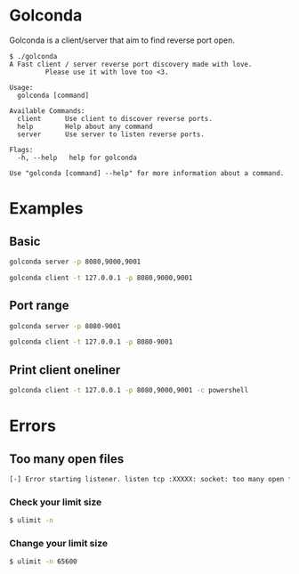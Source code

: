 # Golconda

Golconda is a client/server that aim to find reverse port open. 

```
$ ./golconda 
A Fast client / server reverse port discovery made with love.
         Please use it with love too <3.

Usage:
  golconda [command]

Available Commands:
  client      Use client to discover reverse ports.
  help        Help about any command
  server      Use server to listen reverse ports.

Flags:
  -h, --help   help for golconda

Use "golconda [command] --help" for more information about a command.
```

# Examples

## Basic

```bash
golconda server -p 8080,9000,9001
```

```bash
golconda client -t 127.0.0.1 -p 8080,9000,9001
```

## Port range

```bash
golconda server -p 8080-9001
```

```bash
golconda client -t 127.0.0.1 -p 8080-9001
```

## Print client oneliner

```bash
golconda client -t 127.0.0.1 -p 8080,9000,9001 -c powershell
```

# Errors 

## Too many open files

```bash
[-] Error starting listener. listen tcp :XXXXX: socket: too many open files
```

### Check your limit size

```bash
$ ulimit -n
```

### Change your limit size

```bash
$ ulimit -n 65600
```

